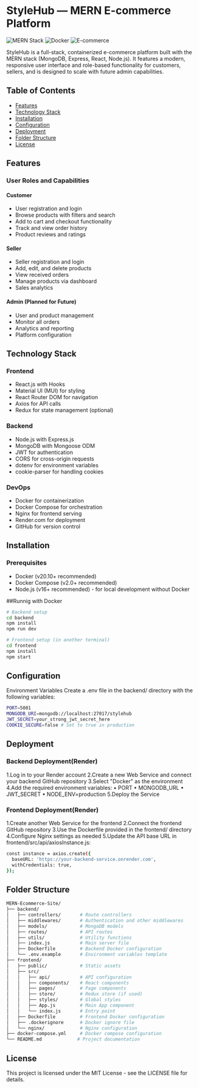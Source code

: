 # StyleHub — MERN E-commerce Platform

![MERN Stack](https://img.shields.io/badge/MERN-Stack-blue) 
![Docker](https://img.shields.io/badge/Docker-Containerized-green) 
![E-commerce](https://img.shields.io/badge/E--commerce-Platform-orange)

StyleHub is a full-stack, containerized e-commerce platform built with the MERN stack (MongoDB, Express, React, Node.js). It features a modern, responsive user interface and role-based functionality for customers, sellers, and is designed to scale with future admin capabilities.

## Table of Contents
- [Features](#features)
- [Technology Stack](#technology-stack)
- [Installation](#installation)
- [Configuration](#configuration)
- [Deployment](#deployment)
- [Folder Structure](#folder-structure)
- [License](#license)

## Features

### User Roles and Capabilities

#### Customer
- User registration and login
- Browse products with filters and search
- Add to cart and checkout functionality
- Track and view order history
- Product reviews and ratings

#### Seller
- Seller registration and login
- Add, edit, and delete products
- View received orders
- Manage products via dashboard
- Sales analytics

#### Admin (Planned for Future)
- User and product management
- Monitor all orders
- Analytics and reporting
- Platform configuration

## Technology Stack

### Frontend
- React.js with Hooks
- Material UI (MUI) for styling
- React Router DOM for navigation
- Axios for API calls
- Redux for state management (optional)

### Backend
- Node.js with Express.js
- MongoDB with Mongoose ODM
- JWT for authentication
- CORS for cross-origin requests
- dotenv for environment variables
- cookie-parser for handling cookies

### DevOps
- Docker for containerization
- Docker Compose for orchestration
- Nginx for frontend serving
- Render.com for deployment
- GitHub for version control

## Installation

### Prerequisites
- Docker (v20.10+ recommended)
- Docker Compose (v2.0+ recommended)
- Node.js (v16+ recommended) - for local development without Docker

##Runnig with Docker

```bash
# Backend setup
cd backend
npm install
npm run dev

# Frontend setup (in another terminal)
cd frontend
npm install
npm start
```
## Configuration

Environment Variables
Create a .env file in the backend/ directory with the following variables:

```bash
PORT=5001
MONGODB_URI=mongodb://localhost:27017/stylehub
JWT_SECRET=your_strong_jwt_secret_here
COOKIE_SECURE=false # Set to true in production
```

## Deployment

### Backend Deployment(Render)

1.Log in to your Render account
2.Create a new Web Service and connect your backend GitHub repository
3.Select "Docker" as the environment
4.Add the required environment variables:
     • PORT
     • MONGODB_URL
     • JWT_SECRET
     • NODE_ENV=production
5.Deploy the Service

### Frontend Deployment(Render)

1.Create another Web Service for the frontend
2.Connect the frontend GitHub repository
3.Use the Dockerfile provided in the frontend/ directory
4.Configure Nginx settings as needed
5.Update the API base URL in frontend/src/api/axiosInstance.js:

```bash 
const instance = axios.create({
  baseURL: 'https://your-backend-service.onrender.com',
  withCredentials: true,
});
```

## Folder Structure

```bash
MERN-Ecommerce-Site/
├── backend/
│   ├── controllers/       # Route controllers
│   ├── middlewares/       # Authentication and other middlewares
│   ├── models/            # MongoDB models
│   ├── routes/            # API routes
│   ├── utils/             # Utility functions
│   ├── index.js           # Main server file
│   ├── Dockerfile         # Backend Docker configuration
│   └── .env.example       # Environment variables template
├── frontend/
│   ├── public/            # Static assets
│   ├── src/
│   │   ├── api/           # API configuration
│   │   ├── components/    # React components
│   │   ├── pages/         # Page components
│   │   ├── store/         # Redux store (if used)
│   │   ├── styles/        # Global styles
│   │   ├── App.js         # Main App component
│   │   └── index.js       # Entry point
│   ├── Dockerfile         # Frontend Docker configuration
│   ├── .dockerignore      # Docker ignore file
│   └── nginx/             # Nginx configuration
├── docker-compose.yml     # Docker compose configuration
└── README.md             # Project documentation
```

## License

This project is licensed under the MIT License - see the LICENSE file for details.
      



